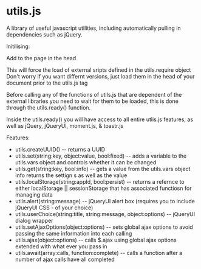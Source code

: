 # utils.js
A library of useful javascript utilities, including automatically pulling in dependencies such as jQuery. 

Initilising:

Add to the page in the head
<script src="utils.js"></script>

This will force the load of external sripts defined in the utils.require object
Don't worry if you want differnt versions, just load them in the head of your document prior to the utils.js tag

Before calling any of the functions of utils.js that are dependent of the external libraries you need to wait for them to be loaded, this is done through the utils.ready() function.

<script>
utils.ready(function()
{
	utils.alert("Utils loaded");
});
</script>

Inside the utils.ready() you will have access to all entire utlis.js features, as well as jQuery, jQueryUI, moment.js, & toastr.js

Features:
* utils.createUUID() -- returns a UUID
* utils.set(string:key, object:value, bool:fixed) -- adds a variable to the utils.vars object and controls whether it can be changed
* utils.get(string:key, bool:info) -- gets a value from the utils.vars object info returns the settign s as well as the value
* utils.localStorage(string:appId, bool:persist) -- returns a refernce to either localStorage || sessionStorage that has associated functiosn for managing data
* utils.alert(string:message) -- jQueryUI alert box (requires you to include jQueryUI CSS - of your choice)
* utils.userChoice(string:title, string:message, object:options) -- jQueryUI dialog wrapper
* utils.setAjaxOptions(object:options) -- sets global ajax options to avoid passing the same information into each calling
* utils.ajax(object:options) -- calls $.ajax using global ajax options extended with what ever you pass in
* utils.await(array:calls, function:complete) -- calls a function after a number of ajax calls have all completed


